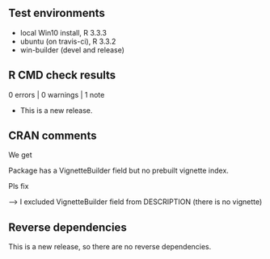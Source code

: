 ## Test environments

* local Win10 install, R 3.3.3
* ubuntu (on travis-ci), R 3.3.2
* win-builder (devel and release)



## R CMD check results

0 errors | 0 warnings | 1 note

* This is a new release.




## CRAN comments

We get

Package has a VignetteBuilder field but no prebuilt vignette index.

Pls fix


--> I excluded VignetteBuilder field from DESCRIPTION (there is no vignette)




## Reverse dependencies

This is a new release, so there are no reverse dependencies.
